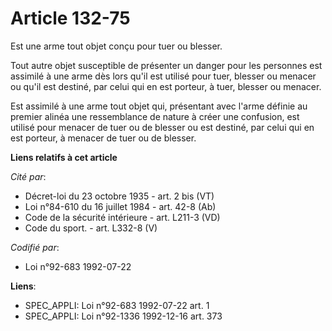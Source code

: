 # Article 132-75

Est une arme tout objet conçu pour tuer ou blesser.

Tout autre objet susceptible de présenter un danger pour les personnes est assimilé à une arme dès lors qu'il est utilisé
pour tuer, blesser ou menacer ou qu'il est destiné, par celui qui en est porteur, à tuer, blesser ou menacer.

Est assimilé à une arme tout objet qui, présentant avec l'arme définie au premier alinéa une ressemblance de nature à créer
une confusion, est utilisé pour menacer de tuer ou de blesser ou est destiné, par celui qui en est porteur, à menacer de tuer
ou de blesser.

**Liens relatifs à cet article**

_Cité par_:

  - Décret-loi du 23 octobre 1935 - art. 2 bis (VT)
  - Loi n°84-610 du 16 juillet 1984 - art. 42-8 (Ab)
  - Code de la sécurité intérieure - art. L211-3 (VD)
  - Code du sport. - art. L332-8 (V)

_Codifié par_:

  - Loi n°92-683 1992-07-22

**Liens**:

  - SPEC_APPLI: Loi n°92-683 1992-07-22 art. 1
  - SPEC_APPLI: Loi n°92-1336 1992-12-16 art. 373
